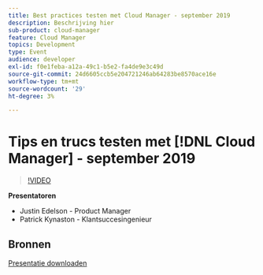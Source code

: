 ```yaml
---
title: Best practices testen met Cloud Manager - september 2019
description: Beschrijving hier
sub-product: cloud-manager
feature: Cloud Manager
topics: Development
type: Event
audience: developer
exl-id: f0e1feba-a12a-49c1-b5e2-fa4de9e3c49d
source-git-commit: 24d6605ccb5e204721246ab64283be8570ace16e
workflow-type: tm+mt
source-wordcount: '29'
ht-degree: 3%

---
```


# Tips en trucs testen met [!DNL Cloud Manager] - september 2019

>[!VIDEO](https://video.tv.adobe.com/v/329028/?quality=9&learn=on)


**Presentatoren**

* Justin Edelson - Product Manager
* Patrick Kynaston - Klantsuccesingenieur

## Bronnen

[Presentatie downloaden](./assets/CloudManagerWebinarSeptember2019.pdf)
